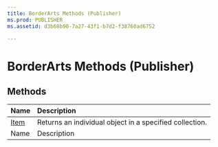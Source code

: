 ```yaml
---
title: BorderArts Methods (Publisher)
ms.prod: PUBLISHER
ms.assetid: d3b68b90-7a27-43f1-b7d2-f38760ad6752

---
```



# BorderArts Methods (Publisher)

## Methods



|**Name**|**Description**|
|:-----|:-----|
| [Item](borderarts.item-method-publisher.md)|Returns an individual object in a specified collection.|
|Name|Description|

